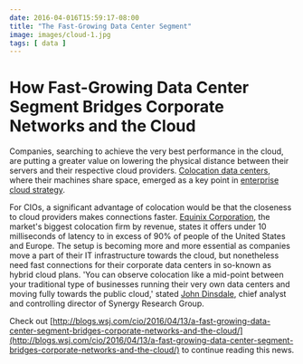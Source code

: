 ```yaml
---
date: 2016-04-016T15:59:17-08:00
title: "The Fast-Growing Data Center Segment"
image: images/cloud-1.jpg
tags: [ data ]
---
```


# How Fast-Growing Data Center Segment Bridges Corporate Networks and the Cloud

Companies, searching to achieve the very best performance in the cloud, are putting a greater value on lowering the physical distance between their servers and their respective cloud providers. [Colocation data centers](http://www.equinix.com/services/data-centers-colocation/), where their machines share space, emerged as a key point in [enterprise cloud strategy](http://www.forbes.com/sites/bradpeters/2013/05/21/the-worst-and-best-enterprise-cloud-strategies/#367cddf32dd8).

For CIOs, a significant advantage of colocation would be that the closeness to cloud providers makes connections faster. [Equinix Corporation](http://www.equinix.com/), the market's biggest colocation firm by revenue, states it offers under 10 milliseconds of latency to in excess of 90% of people of the United States and Europe. The setup is becoming more and more essential as companies move a part of their IT infrastructure towards the cloud, but nonetheless need fast connections for their corporate data centers in so-known as hybrid cloud plans. 'You can observe colocation like a mid-point between your traditional type of businesses running their very own data centers and moving fully towards the public cloud,' stated [John Dinsdale](https://www.linkedin.com/in/johndinsdale), chief analyst and controlling director of Synergy Research Group.

Check out [http://blogs.wsj.com/cio/2016/04/13/a-fast-growing-data-center-segment-bridges-corporate-networks-and-the-cloud/](http://blogs.wsj.com/cio/2016/04/13/a-fast-growing-data-center-segment-bridges-corporate-networks-and-the-cloud/) to continue reading this news.

